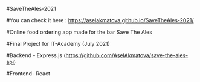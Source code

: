 #SaveTheAles-2021

#You can check it here : https://aselakmatova.github.io/SaveTheAles-2021/

#Online food ordering app made for the bar Save The Ales

#Final Project for IT-Academy (July 2021) 

#Backend - Express.js (https://github.com/AselAkmatova/save-the-ales-api)

#Frontend- React

